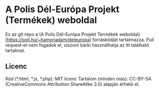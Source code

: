 # A Polis Dél-Európa Projekt (Termékek) weboldal
Ez az git repo a (A Polis Dél-Európa Projekt Termékek weboldal)[https://poli.hu/~hamoriadam/deleuropa] forráskódját tartalmazza.
Pull request-et nem fogadok el, viszont bárki használhatja az itt található tartalmat.
## Licenc
Kód (*.html, *.js, *.php): MIT licenc
Tartalom (minden más): CC-BY-SA (CreativeCommons Attribution ShareAlike 3.0) alapján érhetõ el.
